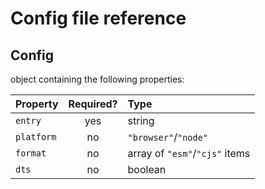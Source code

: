 # Config file reference

## Config

object containing the following properties:

|Property|Required?|Type|
|:--|:-:|:--|
|`entry`|yes|string|
|`platform`|no|`"browser"`/`"node"`|
|`format`|no|array of `"esm"`/`"cjs"` items|
|`dts`|no|boolean|




